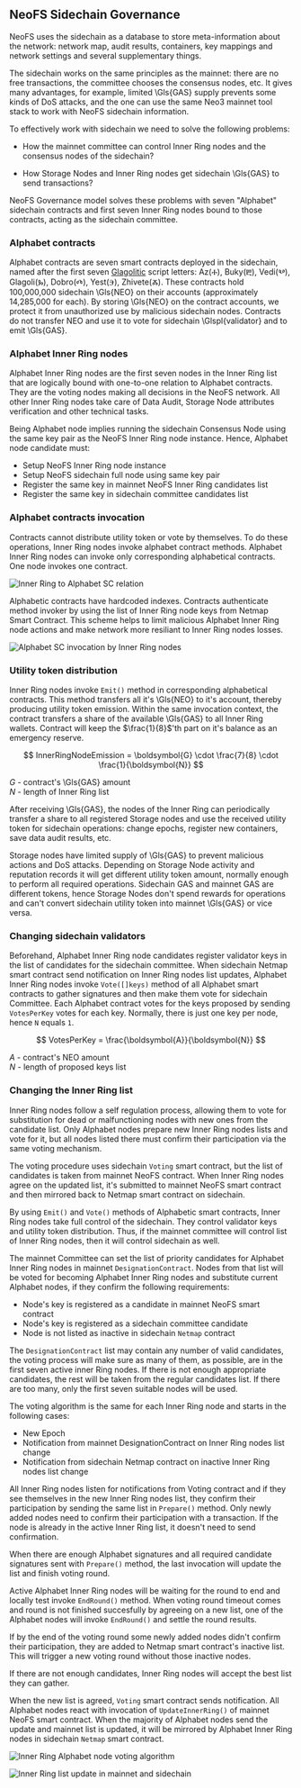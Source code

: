 ## NeoFS Sidechain Governance

NeoFS uses the sidechain as a database to store meta-information about the
network: network map, audit results, containers, key mappings and network
settings and several supplementary things.

The sidechain works on the same principles as the mainnet: there are no free
transactions, the committee chooses the consensus nodes, etc. It gives many
advantages, for example, limited \Gls{GAS} supply prevents some kinds of DoS
attacks, and the one can use the same Neo3 mainnet tool stack to work with NeoFS
sidechain information.

To effectively work with sidechain we need to solve the following problems:

* How the mainnet committee can control Inner Ring nodes and the consensus nodes
  of the sidechain?

* How Storage Nodes and Inner Ring nodes get sidechain \Gls{GAS} to send
  transactions?

NeoFS Governance model solves these problems with seven "Alphabet" sidechain
contracts and first seven Inner Ring nodes bound to those contracts, acting as
the sidechain committee.

### Alphabet contracts

Alphabet contracts are seven smart contracts deployed in the sidechain, named
after the first seven
[Glagolitic](https://en.wikipedia.org/wiki/Glagolitic_script) script letters:
Az(Ⰰ), Buky(Ⰱ), Vedi(Ⰲ), Glagoli(Ⰳ), Dobro(Ⰴ), Yest(Ⰵ), Zhivete(Ⰶ). These
contracts hold 100,000,000 sidechain \Gls{NEO} on their accounts (approximately
14,285,000 for each). By storing \Gls{NEO} on the contract accounts, we protect
it from unauthorized use by malicious sidechain nodes. Contracts do not transfer
NEO and use it to vote for sidechain \Glspl{validator} and to emit \Gls{GAS}.

### Alphabet Inner Ring nodes

Alphabet Inner Ring nodes are the first seven nodes in the Inner Ring list that
are logically bound with one-to-one relation to Alphabet contracts. They are the
voting nodes making all decisions in the NeoFS network. All other Inner Ring
nodes take care of Data Audit, Storage Node attributes verification and other
technical tasks.

Being Alphabet node implies running the sidechain Consensus Node using the same
key pair as the NeoFS Inner Ring node instance. Hence, Alphabet node candidate
must:

- Setup NeoFS Inner Ring node instance
- Setup NeoFS sidechain full node using same key pair
- Register the same key in mainnet NeoFS Inner Ring  candidates list
- Register the same key in sidechain committee candidates list

### Alphabet contracts invocation

Contracts cannot distribute utility token or vote by themselves. To do these
operations, Inner Ring nodes invoke alphabet contract methods. Alphabet Inner
Ring nodes can invoke only corresponding alphabetical contracts. One node
invokes one contract.

![Inner Ring to Alphabet SC relation](pic/gov-scir)

Alphabetic contracts have hardcoded indexes. Contracts authenticate method
invoker by using the list of Inner Ring node keys from Netmap Smart Contract.
This scheme helps to limit malicious Alphabet Inner Ring node actions and
make network more resiliant to Inner Ring nodes losses.

![Alphabet SC invocation by Inner Ring nodes](pic/gov-invoke)

### Utility token distribution

Inner Ring nodes invoke `Emit()` method in corresponding alphabetical contracts.
This method transfers all it's \Gls{NEO} to it's account, thereby producing
utility token emission. Within the same invocation context, the contract
transfers a share of the available \Gls{GAS} to all Inner Ring wallets. Contract
will keep the $\frac{1}{8}$'th part on it's balance as an emergency reserve.

$$
InnerRingNodeEmission =
\boldsymbol{G} \cdot \frac{7}{8} \cdot \frac{1}{\boldsymbol{N}}
$$

$G$ - contract's \Gls{GAS} amount \
$N$ - length of Inner Ring list

After receiving \Gls{GAS}, the nodes of the Inner Ring can periodically transfer
a share to all registered Storage nodes and use the received utility token for
sidechain operations: change epochs, register new containers, save data audit
results, etc.

Storage nodes have limited supply of \Gls{GAS} to prevent malicious actions and
DoS attacks. Depending on Storage Node activity and reputation records it will
get different utility token amount, normally enough to perform all required
operations. Sidechain GAS and mainnet GAS are different tokens, hence Storage
Nodes don't spend rewards for operations and can't convert sidechain utility
token into mainnet \Gls{GAS} or vice versa.

### Changing sidechain validators

Beforehand, Alphabet Inner Ring node candidates register validator keys in the
list of candidates for the sidechain committee. When sidechain Netmap smart
contract send notification on Inner Ring nodes list updates, Alphabet Inner Ring
nodes invoke `Vote([]keys)` method of all Alphabet smart contracts to gather
signatures and then make them vote for sidechain Committee. Each Alphabet
contract votes for the keys proposed by sending `VotesPerKey` votes for each
key. Normally, there is just one key per node, hence `N` equals `1`.

$$
VotesPerKey = \frac{\boldsymbol{A}}{\boldsymbol{N}}
$$

$A$ - contract's NEO amount \
$N$ - length of proposed keys list

### Changing the Inner Ring list

Inner Ring nodes follow a self regulation process, allowing them to vote for
substitution for dead or malfunctioning nodes with new ones from the candidate
list. Only Alphabet nodes prepare new Inner Ring nodes lists and vote for it,
but all nodes listed there must confirm their participation via the same voting
mechanism.

The voting procedure uses sidechain `Voting` smart contract, but the list of
candidates is taken from mainnet NeoFS contract. When Inner Ring nodes agree on
the updated list, it's submitted to mainnet NeoFS smart contract and then
mirrored back to Netmap smart contract on sidechain.

By using `Emit()` and `Vote()` methods of Alphabetic smart contracts, Inner Ring
nodes take full control of the sidechain. They control validator keys and
utility token distribution. Thus, if the mainnet committee will control list of
Inner Ring nodes, then it will control sidechain as well.

The mainnet Committee can set the list of priority candidates for Alphabet Inner
Ring nodes in mainnet `DesignationContract`. Nodes from that list will be voted
for becoming Alphabet Inner Ring nodes and substitute current Alphabet nodes, if
they confirm the following requirements:

- Node's key is registered as a candidate in mainnet NeoFS smart contract
- Node's key is registered as a sidechain committee candidate
- Node is not listed as inactive in sidechain `Netmap` contract

The `DesignationContract` list may contain any number of valid candidates, the
voting process will make sure as many of them, as possible, are in the first
seven active inner Ring nodes. If there is not enough appropriate candidates,
the rest will be taken from the regular candidates list. If there are too many,
only the first seven suitable nodes will be used.

The voting algorithm is the same for each Inner Ring node and starts in the
following cases:

- New Epoch
- Notification from mainnet DesignationContract on Inner Ring nodes list change
- Notification from sidechain Netmap contract on inactive Inner Ring nodes list
  change

All Inner Ring nodes listen for notifications from Voting contract and if they
see themselves in the new Inner Ring nodes list, they confirm their
participation by sending the same list in `Prepare()` method. Only newly added
nodes need to confirm their participation with a transaction. If the node is
already in the active Inner Ring list, it doesn't need to send confirmation.

When there are enough Alphabet signatures and all required candidate signatures
sent with `Prepare()` method, the last invocation will update the list and
finish voting round.

Active Alphabet Inner Ring nodes will be waiting for the round to end and
locally test invoke `EndRound()` method. When voting round timeout comes and
round is not finished succesfully by agreeing on a new list, one of the Alphabet
nodes will invoke `EndRound()` and settle the round results.

If by the end of the voting round some newly added nodes didn't confirm their
participation, they are added to Netmap smart contract's inactive list. This
will trigger a new voting round without those inactive nodes.

If there are not enough candidates, Inner Ring nodes will accept the best list
they can gather.

When the new list is agreed, `Voting` smart contract sends notification. All
Alphabet nodes react with invocation of `UpdateInnerRing()` of mainnet NeoFS
smart contract. When the majority of Alphabet nodes send the update and mainnet
list is updated, it will be mirrored by Alphabet Inner Ring nodes in sidechain
`Netmap` smart contract.

![Inner Ring Alphabet node voting algorithm](pic/gov-irvote)


![Inner Ring list update in mainnet and sidechain](pic/gov-irvote2)
